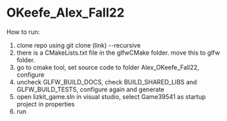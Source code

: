 # OKeefe_Alex_Fall22
How to run:
1. clone repo using git clone (link) --recursive
2. there is a CMakeLists.txt file in the glfwCMake folder. move this to glfw folder.
3. go to cmake tool, set source code to folder Alex_OKeefe_Fall22, configure 
4. uncheck GLFW_BUILD_DOCS, check BUILD_SHARED_LIBS and GLFW_BUILD_TESTS, configure again and generate
5. open lizkit_game.sln in visual studio, select Game39541 as startup project in properties
6. run
